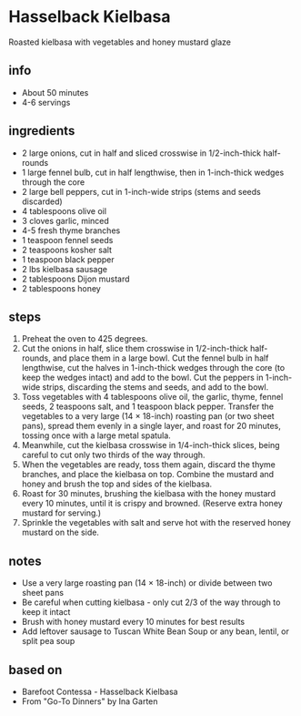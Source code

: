 # Hasselback Kielbasa
Roasted kielbasa with vegetables and honey mustard glaze

## info  
* About 50 minutes  
* 4-6 servings  

## ingredients
* 2 large onions, cut in half and sliced crosswise in 1/2-inch-thick half-rounds
* 1 large fennel bulb, cut in half lengthwise, then in 1-inch-thick wedges through the core
* 2 large bell peppers, cut in 1-inch-wide strips (stems and seeds discarded)
* 4 tablespoons olive oil
* 3 cloves garlic, minced
* 4-5 fresh thyme branches
* 1 teaspoon fennel seeds
* 2 teaspoons kosher salt
* 1 teaspoon black pepper
* 2 lbs kielbasa sausage
* 2 tablespoons Dijon mustard
* 2 tablespoons honey

## steps  
1. Preheat the oven to 425 degrees.
2. Cut the onions in half, slice them crosswise in 1/2-inch-thick half-rounds, and place them in a large bowl. Cut the fennel bulb in half lengthwise, cut the halves in 1-inch-thick wedges through the core (to keep the wedges intact) and add to the bowl. Cut the peppers in 1-inch-wide strips, discarding the stems and seeds, and add to the bowl.
3. Toss vegetables with 4 tablespoons olive oil, the garlic, thyme, fennel seeds, 2 teaspoons salt, and 1 teaspoon black pepper. Transfer the vegetables to a very large (14 × 18-inch) roasting pan (or two sheet pans), spread them evenly in a single layer, and roast for 20 minutes, tossing once with a large metal spatula.
4. Meanwhile, cut the kielbasa crosswise in 1/4-inch-thick slices, being careful to cut only two thirds of the way through.
5. When the vegetables are ready, toss them again, discard the thyme branches, and place the kielbasa on top. Combine the mustard and honey and brush the top and sides of the kielbasa.
6. Roast for 30 minutes, brushing the kielbasa with the honey mustard every 10 minutes, until it is crispy and browned. (Reserve extra honey mustard for serving.)
7. Sprinkle the vegetables with salt and serve hot with the reserved honey mustard on the side.

## notes  
* Use a very large roasting pan (14 × 18-inch) or divide between two sheet pans
* Be careful when cutting kielbasa - only cut 2/3 of the way through to keep it intact
* Brush with honey mustard every 10 minutes for best results
* Add leftover sausage to Tuscan White Bean Soup or any bean, lentil, or split pea soup

## based on  
* Barefoot Contessa - Hasselback Kielbasa
* From "Go-To Dinners" by Ina Garten